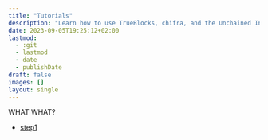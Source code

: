 ```yaml
---
title: "Tutorials"
description: "Learn how to use TrueBlocks, chifra, and the Unchained Index."
date: 2023-09-05T19:25:12+02:00
lastmod:
  - :git
  - lastmod
  - date
  - publishDate
draft: false
images: []
layout: single
---
```


WHAT WHAT?
- [step1](step1)